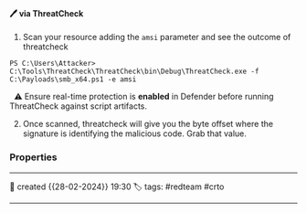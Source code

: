 
#### 🖊️ via ThreatCheck

1) Scan your resource adding the `amsi` parameter and see the outcome of threatcheck 

```
PS C:\Users\Attacker> C:\Tools\ThreatCheck\ThreatCheck\bin\Debug\ThreatCheck.exe -f C:\Payloads\smb_x64.ps1 -e amsi
```

  ⚠ Ensure real-time protection is **enabled** in Defender before running ThreatCheck against script artifacts.

2) Once scanned, threatcheck will give you the byte offset where the signature is identifying the malicious code. Grab that value. 



### Properties
---
📆 created   {{28-02-2024}} 19:30
🏷️ tags: #redteam #crto 

---

